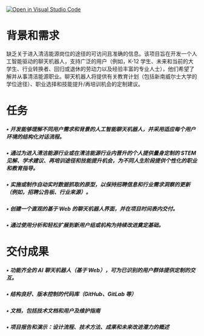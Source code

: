 [![Open in Visual Studio Code](https://classroom.github.com/assets/open-in-vscode-2e0aaae1b6195c2367325f4f02e2d04e9abb55f0b24a779b69b11b9e10269abc.svg)](https://classroom.github.com/online_ide?assignment_repo_id=18298827&assignment_repo_type=AssignmentRepo)
# 背景和需求
缺乏关于进入清洁能源岗位的途径的可访问且准确的信息。该项目旨在开发一个人工智能驱动的聊天机器人，支持广泛的用户（例如，K-12 学生、未来和当前的大学生、行业转换者、回归或退休的劳动力以及经验丰富的专业人士），他们希望了解并从事清洁能源职业。聊天机器人将提供有关教育计划（包括新南威尔士大学的学位途径）、职业选择和技能提升/再培训机会的定制建议。

# 任务
##### • 开发能够理解不同用户需求和背景的人工智能聊天机器人，并采用适应每个用户环境的结构化对话流程。 
##### • 通过为进入清洁能源行业或在清洁能源行业内晋升的个人提供量身定制的 STEM 见解、学术建议、再培训途径和技能提升机会，为不同人生阶段提供个性化的职业和教育指导。 
##### • 实施或制作自动实时数据抓取的原型，以保持招聘信息和行业需求洞察的更新（例如，招聘公告板、行业来源）。
##### • 创建一个直观的基于 Web 的聊天机器人界面，并在项目时间表内交付。 
##### • 通过使用分析和轻松扩展到新用户组或机构为持续改进奠定基础。 

# 交付成果
##### • 功能齐全的 AI 聊天机器人（基于 Web），可为已识别的用户群体提供定制的交互。
##### • 结构良好、版本控制的代码库（GitHub、GitLab 等）
##### • 文档，包括技术文档和用户及维护指南
##### • 项目报告和演示：设计流程、技术方法、成果和未来改进潜力的概述
